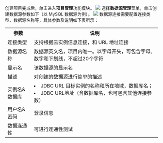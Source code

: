 创建项目完成后，单击进入**项目管理**功能模块。
![](https://qcloudimg.tencent-cloud.cn/raw/7fe27ca7544abc3254627e1a688aaf87.png)
选择**数据源管理**菜单，单击创建数据源参数如下（以 MySQL 数据源为例）。
![](https://qcloudimg.tencent-cloud.cn/raw/004c8d7c5d00941dd406df65687dbaed.png)
数据源连接需要配置连接类型、数据源名称等，具体参数及说明如下表所示：
<table>
<tr>
<th>参数</th>
<th>说明</th>
</tr>
<tr>
<td>连接类型</td>
<td>支持根据云实例信息连接，和 URL 地址连接</td>
</tr>
<tr>
<td>数据源名称</td>
<td>数据源英文名，项目内唯一。以字母开头，可包含字母、数字和下划线，不超过20个字符</td>
</tr>
<tr>
<td>显示名</td>
<td>该数据源的显示名</td>
</tr>
<tr>
<td>描述</td>
<td>对创建的数据源进行简单的描述</td>
</tr>
<tr>
<td>实例名&数据库</td>
<td><li>JDBC URL 目标实例的名称和所在地域，数据库名；<li>JDBC URL地址（含数据库名，也可包含其他连接参数）</td>
</tr>
<tr>
<td>用户名&密码</td>
<td>登录信息</td>
</tr>
<tr>
<td>数据连通性</td>
<td>可进行连通性测试</td>
</tr>
</table>
